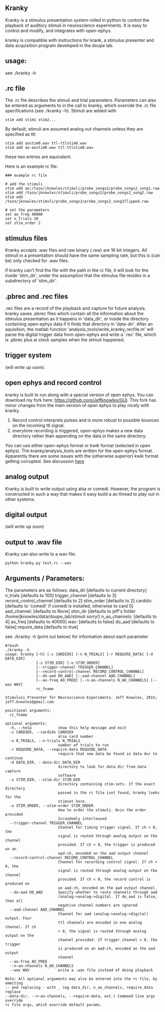 ## Kranky

Kranky is a stimulus presentation system rolled in python to control the playback of auditory stimuli in neuroscience experiments. It is easy to control and modify, and integrates with open-ephys.  

kranky is compatible with instructions for krank, a stimulus presenter and data acquisition program developed in the doupe lab. 

## usage: 
see ./kranky -h
## .rc file
The .rc file describes the stimuli and trial parameters.  Parameters can also be entered as arguments to in the call to kranky, which override the .rc file specifications (see ./kranky -h). Stimuli are added with 
```
stim add stim1 stim2...  
```
By default, stimuli are assumed analog out channels unless they are specified as ttl:
```
stim add aostim0.wav ttl-ttlstim0.wav
stim add ao-aostim0.wav ttl-ttlstim0.wav
```
these two entries are equivalent.

Here is an example rc file:    

```
### example rc file

# add the stimuli
stim add ao:/tazo/jknowles/stimuli/probe_songs2/probe_songs2_song1.raw 
stim add /tazo/jknowles/stimuli/probe_songs2/probe_songs2_song2.raw
stim add /tazo/jknowles/stimuli/probe_songs2/probe_songs2_song1flipped.raw

# set the parameters
set ao_freq 40000
set n_trials 10
set stim_order 2
```


## stimulus files
Kranky accepts .wav files and raw binary (.raw) are 16 bit integers. All stimuli in a presentation should have the same sampling rate, but this is (can be) only checked for .wav files.  

If kranky can't find the file with the path in the rc file, it will look for the inside 'stim_dir', under the assumption that the stimulus file resides in a subdirectory of 'stim_dir'.  


## .pbrec and .rec files
.rec files are a record of the playback and capture for future analysis. kranky saves .pbrec files which contain all the information about the stimulus presentation as it happens in 'data_dir', or inside the directory containing open-ephys data if it finds that directory in 'data-dir'. After an aquisition, the matlab function 'analysis_tools/write_kranky_recfile.m'  will parse the digital trigger data from open-ephys and write a '.rec' file, which is .pbrec plus ai clock samples when the stimuli happened.

## trigger system
(will write up soon). 

## open ephys and record control
kranky is built to run along with a special version of open ephys.  You can download my fork here:
https://github.com/Jeffknowles/GUI.  This fork has minor changes from the main version of open ephys to play nicely with kranky.  
1) Record control interprets pulses and is more robust to possible bounces on the incoming ttl signal. 
2) everytime recording is triggered, open-ephys makes a new data directory rather than appending on the data in the same directory. 

You can use either open-ephys format or kwik format (selected in open ephys). The kranky/analysis_tools are written for the open-ephys format.  Apparently there are some issues with the (otherwise superior) kwik format getting corrupted.  See discussion [here](https://groups.google.com/forum/#!topic/klustaviewas/LmeDzuQLxgM)

## analog output
Kranky is built to write output using alsa or comedi.  However, the program is constructed in such a way that makes it easy build a ao thread to play out in other systems.

## digital output
(will write up soon)

## output to .wav file
Kranky can also write to a wav file:  

	python kranky.py test.rc --wav



## Arguments / Parameters:  
The parameters are as follows: 
data_dir  [defaults to current directory]
n_trials [defaults to 100]
trigger_channel [defaults to 3]
record_control_channel [defaults to 2]
stim_order [defaults to 2]
cardidx: [defaults to 'comedi' if comedi is installed, otherwise to card 0]
aad_channel: [defaults to None]
stim_dir [defaults to jeff's folder /home/jknowles/data/doupe_lab/stimuli sorry!]
n_ao_channels: [defaults to 4]
ao_freq [defaults to 40000]
wav: [defaults to false]
do_aad [defaults to false]
require_data [defaults to true]

see ./kranky -h (print out below) for information about each parameter
```
#!bash
./kranky -h
usage: kranky [-h] [-c CARDIDX] [-n N_TRIALS] [-r REQUIRE_DATA] [-d DATA_DIR]
              [-s STIM_DIR] [-o STIM_ORDER]
              [--trigger-channel TRIGGER_CHANNEL]
              [--record-control-channel RECORD_CONTROL_CHANNEL]
              [--do-aad DO_AAD] [--aad-channel AAD_CHANNEL]
              [--ao-freq AO_FREQ] [--n-ao-channels N_AO_CHANNELS] [--wav WAV]
              rc_fname

Stimuluis Presenter for Neuroscience Experiments. Jeff Knowles, 2015;
jeff.knowles@gmail.com

positional arguments:
  rc_fname

optional arguments:
  -h, --help            show this help message and exit
  -c CARDIDX, --cardidx CARDIDX
                        alsa card number
  -n N_TRIALS, --n-trials N_TRIALS
                        number of trials to run
  -r REQUIRE_DATA, --require-data REQUIRE_DATA
                        require that new data be found in data dur to continue
  -d DATA_DIR, --data-dir DATA_DIR
                        directory to look for data dir from data capture
                        software
  -s STIM_DIR, --stim-dir STIM_DIR
                        directory containing stim-sets. If the exact directory
                        passed in the rc file isnt found, kranky looks for the
                        stimset here.
  -o STIM_ORDER, --stim-order STIM_ORDER
                        How to order the stimuli. 0=in the order provided
                        2=randomly interleaved
  --trigger-channel TRIGGER_CHANNEL
                        Channel for timing trigger signal. If ch > 0, the
                        signal is routed through analog output on the channel
                        provided. If ch < 0, the trigger is produced on an
                        aad-ch, encoded on the aad output channel
  --record-control-channel RECORD_CONTROL_CHANNEL
                        Channel for recording control signal. If ch > 0, the
                        signal is routed through analog output on the channel
                        provided. If ch < 0, the record control is produced on
                        an aad-ch, encoded on the aad output channel.
  --do-aad DO_AAD       Specify whether to route channels through aad
                        (analog->analog->digital. If do_aad is false, then all
                        negative channel numbers are ignored
  --aad-channel AAD_CHANNEL
                        Channel for aad (analog->analog->digital) output. Four
                        ttl channels are encoded in one analog channel. If ch
                        > 0, the signal is routed through analog output on the
                        channel provided. If trigger_channel < 0, the trigger
                        is produced on an aad-ch, encoded on the aad output
                        channel
  --ao-freq AO_FREQ
  --n-ao-channels N_AO_CHANNELS
  --wav WAV             write a .wav file instead of doing playback

Note: All optional arguments may also be entered into the rc file, by ommiting
-- and replacing - with _ (eg data_dir, n_ao_channels, require_data replace
--data-dir, --n-ao-channels, --require-data, ext.) Command line args override
rc file args, which override default params.
```